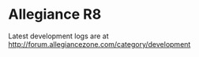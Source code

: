 Allegiance R8
==========
Latest development logs are at http://forum.allegiancezone.com/category/development


